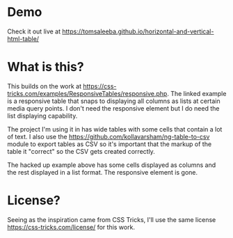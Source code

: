 # Demo
Check it out live at https://tomsaleeba.github.io/horizontal-and-vertical-html-table/

# What is this?
This builds on the work at https://css-tricks.com/examples/ResponsiveTables/responsive.php. The linked example is a responsive table that snaps to displaying all columns as lists at certain media query points. I don't need the responsive element but I do need the list displaying capability.

The project I'm using it in has wide tables with some cells that contain a lot of text. I also use the https://github.com/kollavarsham/ng-table-to-csv module to export tables as CSV so it's important that the markup of the table it "correct" so the CSV gets created correctly.

The hacked up example above has some cells displayed as columns and the rest displayed in a list format. The responsive element is gone.

# License?
Seeing as the inspiration came from CSS Tricks, I'll use the same license https://css-tricks.com/license/ for this work.
